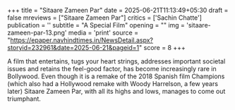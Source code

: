 +++
title = "Sitaare Zameen Par"
date = 2025-06-21T11:13:49+05:30
draft = false
mreviews = ["Sitaare Zameen Par"]
critics = ['Sachin Chatte']
publication = ''
subtitle = "A Special Film"
opening = ""
img = 'sitaare-zameen-par-13.png'
media = 'print'
source = "https://epaper.navhindtimes.in/NewsDetail.aspx?storyid=232961&date=2025-06-21&pageid=1"
score = 8
+++

A film that entertains, tugs your heart strings, addresses important societal issues and retains the feel-good factor, has become increasingly rare in Bollywood. Even though it is a remake of the 2018 Spanish film Champions (which also had a Hollywood remake with Woody Harrelson, a few years later) Sitaare Zameen Par, with all its highs and lows, manages to come out triumphant.
